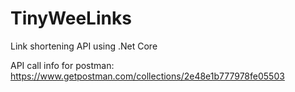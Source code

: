 # TinyWeeLinks

Link shortening API using .Net Core

API call info for postman: https://www.getpostman.com/collections/2e48e1b777978fe05503
